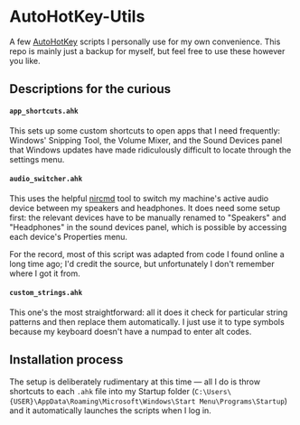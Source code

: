 # AutoHotKey-Utils
A few [AutoHotKey](https://www.autohotkey.com/) scripts I personally use for my own convenience. This repo is mainly just a backup for myself, but feel free to use these however you like.


## Descriptions for the curious

#### `app_shortcuts.ahk`

This sets up some custom shortcuts to open apps that I need frequently: Windows' Snipping Tool, the Volume Mixer, and the Sound Devices panel that Windows updates have made ridiculously difficult to locate through the settings menu.

#### `audio_switcher.ahk`

This uses the helpful [nircmd](https://www.nirsoft.net/utils/nircmd.html) tool to switch my machine's active audio device between my speakers and headphones. It does need some setup first: the relevant devices have to be manually renamed to "Speakers" and "Headphones" in the sound devices panel, which is possible by accessing each device's Properties menu.

For the record, most of this script was adapted from code I found online a long time ago; I'd credit the source, but unfortunately I don't remember where I got it from.

#### `custom_strings.ahk`

This one's the most straightforward: all it does it check for particular string patterns and then replace them automatically. I just use it to type symbols because my keyboard doesn't have a numpad to enter alt codes.

## Installation process

The setup is deliberately rudimentary at this time — all I do is throw shortcuts to each `.ahk` file into my Startup folder (`C:\Users\{USER}\AppData\Roaming\Microsoft\Windows\Start Menu\Programs\Startup`) and it automatically launches the scripts when I log in.

